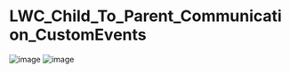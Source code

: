 # LWC_Child_To_Parent_Communication_CustomEvents

![image](https://github.com/user-attachments/assets/842a239c-f463-4734-8ddf-27027850f6e1)
![image](https://github.com/user-attachments/assets/580ab5c2-d3fa-4162-b6e8-8343ef448e62)

